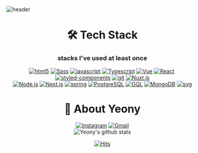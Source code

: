 
![header](https://capsule-render.vercel.app/api?&type=waving&color=timeAuto&height=200&text=It&acute;s&nbsp;Yeony&nbsp;Here!&animation=twinkling&fontSize=55&fontAlignY=40&rotate=0)
<div align="center">
 <h1>🛠 Tech Stack</h1>
  <h3>stacks I've used at least once</h3>

[![html5](https://img.shields.io/badge/html5-E34F26?style=flat-square&logo=html5&logoColor=white)](https://spec.whatwg.org/)&nbsp;[![Sass](https://img.shields.io/badge/Sass-CC6699?style=flat-square&logo=Sass&logoColor=white)](https://sass-lang.com/)&nbsp;[![javascript](https://img.shields.io/badge/Javascript-F7DF1E?style=flat-square&logo=Javascript&logoColor=white)](https://www.javascript.com/)&nbsp;[![Typescript](https://img.shields.io/badge/Typescript-3178C6?style=flat-square&logo=Typescript&logoColor=white)](https://www.javascript.com/)&nbsp;[![Vue](https://img.shields.io/badge/Vue-4FC08D?style=flat-square&logo=vue.js&logoColor=white)](https://spec.whatwg.org/)&nbsp;[![React](https://img.shields.io/badge/React-61DAFB?style=flat-square&logo=React&logoColor=white)](https://reactjs.org/)&nbsp;[![styled-components](https://img.shields.io/badge/styled--component-DB7093?style=flat-square&logo=styled-components&logoColor=white)](https://spec.whatwg.org/)&nbsp;[![git](https://img.shields.io/badge/git-F05032?style=flat-square&logo=git&logoColor=white)](https://git-scm.com/)&nbsp;[![Nuxt.js](https://img.shields.io/badge/Nuxt.js-00DC82?style=flat-square&logo=Nuxt.js&logoColor=white)](https://nuxtjs.org/)<br>
[![Node.js](https://img.shields.io/badge/Node.js-339933?style=flat-square&logo=Node.js&logoColor=white)](https://nodejs.org/ko/)&nbsp;[![Next.js](https://img.shields.io/badge/Next.js-000000?style=flat-square&logo=Next.js&logoColor=white)](https://nextjs.org/)&nbsp;[![spring](https://img.shields.io/badge/Spring-6DB33F?style=flat-square&logo=spring&logoColor=white)](https://spring.io/)&nbsp;[![PostgreSQL](https://img.shields.io/badge/postgreSQL-4169E1?style=flat-square&logo=postgresql&logoColor=white)](https://www.postgresql.org/)&nbsp;[![GQL](https://img.shields.io/badge/GraphQL-311C87?style=flat-square&logo=graphql&logoColor=white)](https://graphql.org/)&nbsp;[![MongoDB](https://img.shields.io/badge/MongoDB-47A248?style=flat-square&logo=MongoDB&logoColor=white)](https://www.mongodb.com/)&nbsp;[![svg](https://img.shields.io/badge/svg-FFB13B?style=flat-square&logo=svg&logoColor=white)](https://developer.mozilla.org/en-US/docs/Web/SVG)


<h1> 📌 About Yeony </h1>


[![Instagram](https://img.shields.io/badge/Instagram-E4405F?style=flat-square&logo=instagram&logoColor=white)](https://www.instagram.com/naa._.yeony/)&nbsp;[![Gmail](https://img.shields.io/badge/Gmail-EA4335?style=flat-square&logo=Gmail&logoColor=white)](ny.yeony.kim@google.com)<br/>
![Yeony's github stats](https://github-readme-stats.vercel.app/api?username=Yeony99&show_icons=true)
<br>

[![Hits](https://hits.seeyoufarm.com/api/count/incr/badge.svg?url=https%3A%2F%2Fgithub.com%2FYeony99&count_bg=%23249232&title_bg=%23000&icon=&icon_color=%23E7E7E7&title=hits&edge_flat=true)](https://hits.seeyoufarm.com)

</div>
